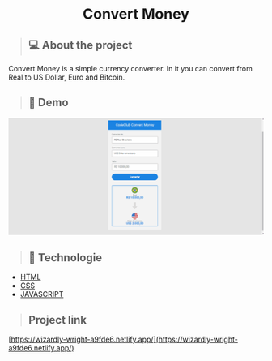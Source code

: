 <h1 align="center">Convert Money </h1>

> ## 💻 About the project
<p>Convert Money is a simple currency converter. In it you can convert from Real to US Dollar, Euro and Bitcoin.</p>

> ## 📸 Demo
<img src="./assets/convertMoney.gif">
<br>

> ## 🚀 Technologie
* [HTML](https://developer.mozilla.org/pt-BR/docs/Web/HTML)
* [CSS](https://developer.mozilla.org/pt-BR/docs/Web/CSS)
* [JAVASCRIPT](https://developer.mozilla.org/pt-BR/docs/Web/JavaScript)

> ## Project link
[https://wizardly-wright-a9fde6.netlify.app/](https://wizardly-wright-a9fde6.netlify.app/)

